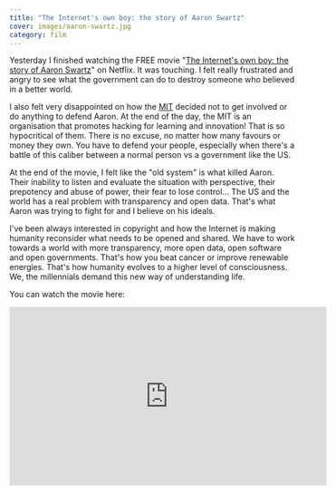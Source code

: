 ```yaml
---
title: "The Internet's own boy: the story of Aaron Swartz"
cover: images/aaron-swartz.jpg
category: film
---
```


Yesterday I finished watching the FREE movie "[The Internet's own boy: the story of Aaron Swartz](http://www.imdb.com/title/tt3268458/)" on Netflix. It was touching. I felt really frustrated and angry to see what the government can do to destroy someone who believed in a better world.

I also felt very disappointed on how the [MIT](http://web.mit.edu/) decided not to get involved or do anything to defend Aaron. At the end of the day, the MIT is an organisation that promotes hacking for learning and innovation! That is so hypocritical of them. There is no excuse, no matter how many favours or money they own. You have to defend your people, especially when there's a battle of this caliber between a normal person vs a government like the US.

At the end of the movie, I felt like the "old system" is what killed Aaron. Their inability to listen and evaluate the situation with perspective, their prepotency and abuse of power, their fear to lose control... The US and the world has a real problem with transparency and open data. That's what Aaron was trying to fight for and I believe on his ideals.

I've been always interested in copyright and how the Internet is making humanity reconsider what needs to be opened and shared. We have to work towards a world with more transparency, more open data, open software and open governments. That's how you beat cancer or improve renewable energies. That's how humanity evolves to a higher level of consciousness. We, the millennials demand this new way of understanding life.

You can watch the movie here:

<iframe width="560" height="315" src="https://www.youtube.com/embed/3Q6Fzbgs_Lg" frameborder="0" allow="accelerometer; autoplay; encrypted-media; gyroscope; picture-in-picture" allowfullscreen></iframe>
